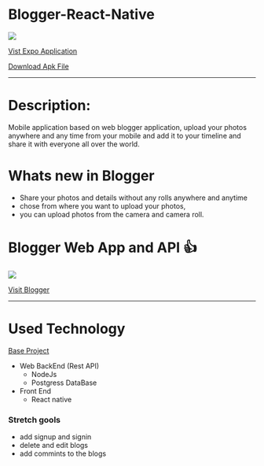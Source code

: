 # Blogger-React-Native

![](https://i.imgur.com/vrfsp7B.png)

[Vist Expo Application](https://expo.io/dashboard/ahmad.salah/builds/ae8557ff-a26c-4189-9775-6305b1f07959)

[Download Apk File](https://exp-shell-app-assets.s3.us-west-1.amazonaws.com/android/%40ahmad.salah/blogger-84868314e1a640a2a3d59d1846a9db07-signed.apk)

---

# Description:
Mobile application based on web blogger application, upload your photos anywhere and any time from your mobile and add it to your timeline and share it with everyone all over the world.

# Whats new in Blogger 
- Share your photos and details without any rolls anywhere and anytime
- chose from where you want to upload your photos,
- you can upload photos from the camera and camera roll.

# Blogger Web App and API  :+1: 
![](https://i.imgur.com/XD0Q9K7.png)

[Visit Blogger](https://w7-mariam-salah.herokuapp.com/)

---

# Used Technology
[Base Project](https://github.com/GSG-G8/w7-mariam-salah/blob/master/server/routes/index.js)
- Web BackEnd (Rest API)
    - NodeJs
    - Postgress DataBase
- Front End
    - React native 
    

### Stretch gools
- add signup and signin 
- delete and edit blogs
- add commints to the blogs




